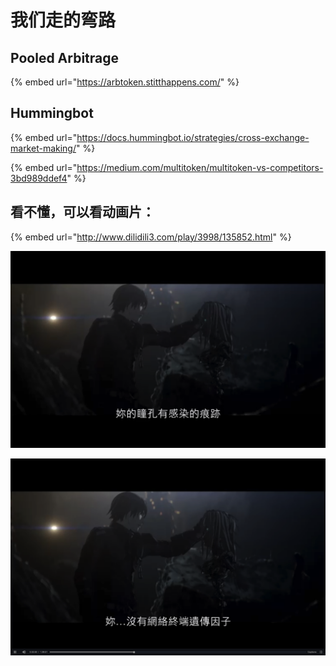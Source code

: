 # 我们走的弯路

## Pooled Arbitrage

{% embed url="https://arbtoken.stitthappens.com/" %}

## Hummingbot

{% embed url="https://docs.hummingbot.io/strategies/cross-exchange-market-making/" %}

{% embed url="https://medium.com/multitoken/multitoken-vs-competitors-3bd989ddef4" %}

## 看不懂，可以看动画片：

{% embed url="http://www.dilidili3.com/play/3998/135852.html" %}

![](.gitbook/assets/ping-mu-kuai-zhao-20200330-xia-wu-9.39.59.png)

![](.gitbook/assets/ping-mu-kuai-zhao-20200330-xia-wu-9.40.19.png)


